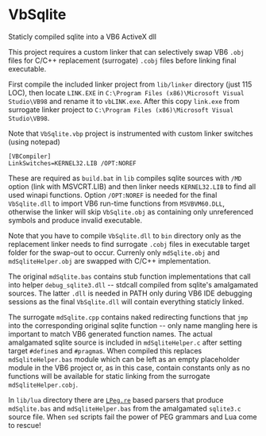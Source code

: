 # VbSqlite
Staticly compiled sqlite into a VB6 ActiveX dll

This project requires a custom linker that can selectively swap VB6 `.obj` files for C/C++ replacement (surrogate) `.cobj` files before linking final executable.

First compile the included linker project from `lib/linker` directory (just 115 LOC), then locate `LINK.EXE` in `C:\Program Files (x86)\Microsoft Visual Studio\VB98` and rename it to `vbLINK.exe`. After this copy `link.exe` from surrogate linker project to `C:\Program Files (x86)\Microsoft Visual Studio\VB98`.

Note that `VbSqlite.vbp` project is instrumented with custom linker switches (using notepad)
```
[VBCompiler]
LinkSwitches=KERNEL32.LIB /OPT:NOREF
```
These are required as `build.bat` in `lib` compiles sqlite sources with `/MD` option (link with MSVCRT.LIB) and then linker needs `KERNEL32.LIB` to find all used winapi functions. Option `/OPT:NOREF` is needed for the final `VbSqlite.dll` to import VB6 run-time functions from `MSVBVM60.DLL`, otherwise the linker will skip `VbSqlite.obj` as containing only unreferenced symbols and produce invalid executable.

Note that you have to compile `VbSqlite.dll` to `bin` directory only as the replacement linker needs to find surrogate `.cobj` files in executable target folder for the swap-out to occur. Currenly only `mdSqlite.obj` and `mdSqliteHelper.obj` are swapped with C/C++ implementation.

The original `mdSqlite.bas` contains stub function implementations that call into helper `debug_sqlite3.dll` -- stdcall compiled from sqlite's amalgamated sources. The latter `.dll` is needed in PATH only during VB6 IDE debugging sessions as the final `VbSqlite.dll` will contain everything staticly linked.

The surrogate `mdSqlite.cpp` contains naked redirecting functions that `jmp` into the corresponding original sqlite function -- only name mangling here is important to match VB6 generated function names. The actual amalgamated sqlite source is included in `mdSqliteHelper.c` after setting target `#define`s and `#pragma`s. When compiled this replaces `mdSqliteHelper.bas` module which can be left as an empty placeholder module in the VB6 project or, as in this case, contain constants only as no functions will be available for static linking from the surrogate `mdSqliteHelper.cobj`.

In `lib/lua` directory there are [`LPeg.re`](http://www.inf.puc-rio.br/~roberto/lpeg/re.html) based parsers that produce `mdSqlite.bas` and `mdSqliteHelper.bas` from the amalgamated `sqlite3.c` source file. When `sed` scripts fail the power of PEG grammars and Lua come to rescue!
